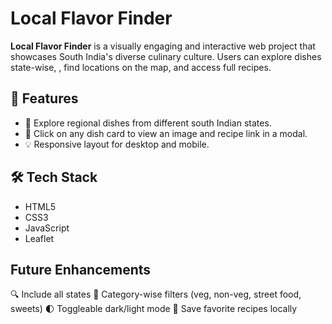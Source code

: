 
#  Local Flavor Finder

**Local Flavor Finder** is a visually engaging and interactive web project that showcases South India's diverse culinary culture. Users can explore dishes state-wise, , find locations on the map, and access full recipes.

## 🌟 Features

- 📍 Explore regional dishes from different south Indian states.
- 🍲 Click on any dish card to view an image and recipe link in a modal.
- 💡 Responsive layout for desktop and mobile.

## 🛠️ Tech Stack

- HTML5
- CSS3
- JavaScript
- Leaflet

## Future Enhancements
🔍 Include all states
📖 Category-wise filters (veg, non-veg, street food, sweets)
🌓 Toggleable dark/light mode
🧾 Save favorite recipes locally



